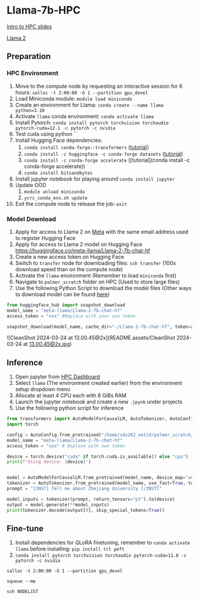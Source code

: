 # Llama-7b-HPC

[Intro to HPC slides](https://docs.google.com/presentation/d/1ZVclDpcvBGjm6CYcPu5WaiwdBvfCX7kjw6cy6tQmZD4/edit#slide=id.g292759f6b3d_0_0) 

[Llama 2](https://huggingface.co/meta-llama/Llama-2-7b-chat-hf)

## Preparation

### HPC Environment

1. Move to the compute node by requesting an interactive session for 6 hours: `salloc -t 2:00:00 -G 1 --partition gpu_devel`
2. Load Miniconda module: `module load miniconda`
3. Create an environment for Llama: `conda create --name llama python=3.10`
4. Activate `llama` conda environment: `conda activate llama`
5. Install Pytorch: `conda install pytorch torchvision torchaudio pytorch-cuda=12.1 -c pytorch -c nvidia`
6. Test cuda using python ``
7. Install Hugging Face dependencies: 
   1. `conda install conda-forge::transformers` ([tutorial](https://huggingface.co/docs/transformers/installation)）
   2. `conda install -c huggingface -c conda-forge datasets` ([tutorial](https://huggingface.co/docs/datasets/installation))
   3. `conda install -c conda-forge accelerate` ([tutorial](conda install -c conda-forge accelerate))
   4. `conda install bitsandbytes`
8. Install jupyter notebook for playing around `conda install jupyter`
9. Update OOD
   1. `module unload miniconda`
   2. `ycrc_conda_env.sh update`
10. Exit the compute node to release the job: `exit`

### Model Download

1. Apply for access to Llama 2 on [Meta](https://llama.meta.com/llama-downloads) with the same email address used to register Hugging Face
2. Apply for access to Llama 2 model on Hugging Face https://huggingface.co/meta-llama/Llama-2-7b-chat-hf
3. Create a new access token on Hugging Face
4. Switch to `transfer` node for downloading files: `ssh transfer` (100x download speed than on the compute node)
5. Activate the `llama` environment (Remember to load `miniconda` first)
6. Navigate to `palmer_scratch` folder on HPC (Used to store large files)
7. Use the following Python Script to download the model files (Other ways to download model can be found [here](https://huggingface.co/docs/transformers/installation))

```python
from huggingface_hub import snapshot_download
model_name = "meta-llama/Llama-2-7b-chat-hf"
access_token = "xxx" #Replace with your own token

snapshot_download(model_name, cache_dir="./Llama-2-7b-chat-hf", token=access_token)
```

![CleanShot 2024-03-24 at 13.00.45@2x](README.assets/CleanShot 2024-03-24 at 13.00.45@2x.jpg)

## Inference

1. Open jupyter from [HPC Dashboard](https://sds262.ycrc.yale.edu/pun/sys/dashboard)
2. Select `llama` (The environment created earlier) from the environment setup dropdown menu
3. Allocate at least 4 CPU each with 8 GiBs RAM
4. Launch the jupyter notebook and create a new `.jpynb` under projects
5. Use the following python script for inference

```python
from transformers import AutoModelForCausalLM, AutoTokenizer, AutoConfig
import torch

config = AutoConfig.from_pretrained("/home/sds262_netid/palmer_scratch/Llama-2-7b-chat-hf/config.json") # Replace with own netid or other path for Llama model
model_name = "meta-llama/Llama-2-7b-chat-hf"
access_token = "xxx" # Replace with own token

device = torch.device("cuda" if torch.cuda.is_available() else "cpu")
print(f'Using device: {device}')


model = AutoModelForCausalLM.from_pretrained(model_name, device_map="auto", token=access_token)
tokenizer = AutoTokenizer.from_pretrained(model_name, use_fast=True, token=access_token)
prompt = "[INST] Tell me about Zhejiang University [/INST]"

model_inputs = tokenizer(prompt, return_tensors="pt").to(device)
output = model.generate(**model_inputs)
print(tokenizer.decode(output[0], skip_special_tokens=True))
```

## Fine-tune

1. Install dependencies for QLoRA finetuning, remember to `conda activate llama` before installing: `pip install trl peft`
2. `conda install pytorch torchvision torchaudio pytorch-cuda=11.8 -c pytorch -c nvidia`





`salloc -t 2:00:00 -G 1 --partition gpu_devel`

`squeue --me`

`ssh NODELIST`

